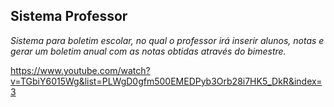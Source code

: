 ## Sistema Professor

*Sistema para boletim escolar, no qual o professor irá inserir alunos, notas e gerar um boletim anual com as notas obtidas através do bimestre.*

https://www.youtube.com/watch?v=TGbiY6015Wg&list=PLWgD0gfm500EMEDPyb3Orb28i7HK5_DkR&index=3